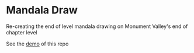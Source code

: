 # Mandala Draw
Re-creating the end of level mandala drawing on Monument Valley's end of chapter level

See the [demo](https://sqyphen.github.io/mandalaDraw/) of this repo 
